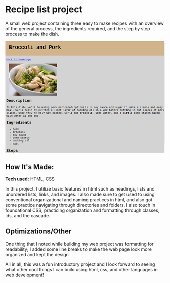 # Recipe list project

A small web project containing three easy to make recipes with an overview of the general process, the ingredients required, and the step by step process to make the dish.

![project sample img](image/recipe-sample.png)

## How It's Made:

**Tech used:** HTML, CSS

In this project, I utilize basic features in html such as headings, lists and unordered lists, links, and images. I also made sure to get used to using conventional organizational and naming practices in html, and also got some practice navigating through directories and folders. I also touch in foundational CSS, practicing organization and formatting through classes, ids, and the cascade.

## Optimizations/Other

One thing that I noted while building my web project was formatting for readability; I added some line breaks to make the web page look more organized and kept the design 

All in all, this was a fun introductory project and I look forward to seeing what other cool things I can build using html, css, and other languages in web development!
